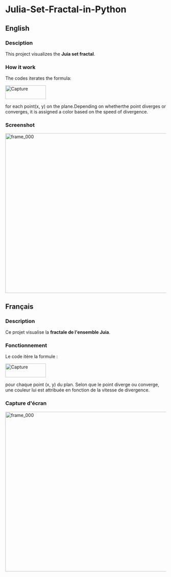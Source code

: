 # Julia-Set-Fractal-in-Python

## English
### Desciption
This project visualizes the **Juia set fractal**.

### How it work
The codes iterates the formula:

<img width="127" height="43" alt="Capture" src="https://github.com/user-attachments/assets/671909af-2023-4683-a28f-f325ebb8e195" />

for each point(x, y) on the plane.Depending on whetherthe point diverges or converges, it is assigned a color based on the speed of divergence.

### Screenshot

<img width="800" height="500" alt="frame_000" src="https://github.com/user-attachments/assets/2183f0c9-a310-4d60-a2c8-2b225668bf06" />

## Français
### Description
Ce projet visualise la **fractale de l'ensemble Juia**.

### Fonctionnement
Le code itère la formule :

<img width="127" height="43" alt="Capture" src="https://github.com/user-attachments/assets/671909af-2023-4683-a28f-f325ebb8e195" />

pour chaque point (x, y) du plan. Selon que le point diverge ou converge, une couleur lui est attribuée en fonction de la vitesse de divergence.

### Capture d'écran

<img width="800" height="500" alt="frame_000" src="https://github.com/user-attachments/assets/2183f0c9-a310-4d60-a2c8-2b225668bf06" />
